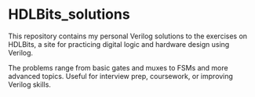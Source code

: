 # HDLBits_solutions
This repository contains my personal Verilog solutions to the exercises on HDLBits, a site for practicing digital logic and hardware design using Verilog. 


The problems range from basic gates and muxes to FSMs and more advanced topics. Useful for interview prep, coursework, or improving Verilog skills.

